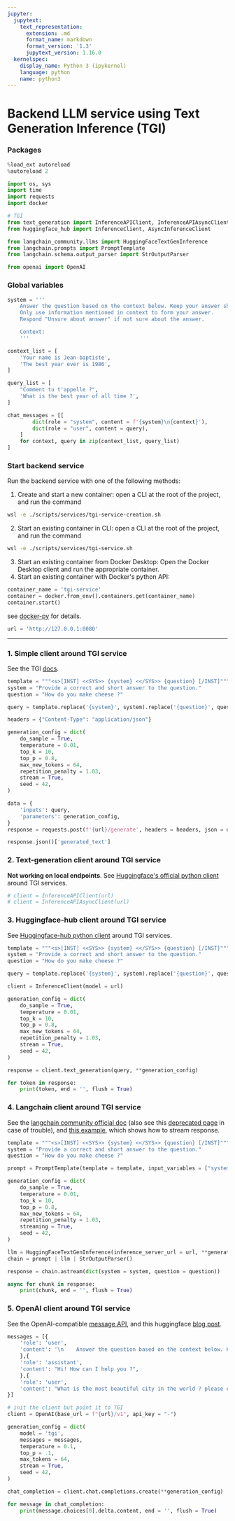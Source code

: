 ```yaml
---
jupyter:
  jupytext:
    text_representation:
      extension: .md
      format_name: markdown
      format_version: '1.3'
      jupytext_version: 1.16.0
  kernelspec:
    display_name: Python 3 (ipykernel)
    language: python
    name: python3
---
```


# Backend LLM service using Text Generation Inference (TGI)

### Packages

```python
%load_ext autoreload
%autoreload 2
```

```python
import os, sys
import time
import requests
import docker

# TGI
from text_generation import InferenceAPIClient, InferenceAPIAsyncClient
from huggingface_hub import InferenceClient, AsyncInferenceClient

from langchain_community.llms import HuggingFaceTextGenInference
from langchain.prompts import PromptTemplate
from langchain.schema.output_parser import StrOutputParser

from openai import OpenAI
```

### Global variables

```python
system = '''
    Answer the question based on the context below. Keep your answer short. 
    Only use information mentioned in context to form your answer.
    Respond "Unsure about answer" if not sure about the answer.

    Context:
    '''

context_list = [
    'Your name is Jean-baptiste',
    'The best year ever is 1986',
]

query_list = [
    "Comment tu t'appelle ?",
    'What is the best year of all time ?',
]

chat_messages = [[
        dict(role = "system", content = f'{system}\n{context}'),
        dict(role = "user", content = query),
    ]
    for context, query in zip(context_list, query_list)
]
```

### Start backend service

<!-- #region -->
Run the backend service with one of the following methods:

1. Create and start a new container: open a CLI at the root of the project, and run the command
```bash
wsl -e ./scripts/services/tgi-service-creation.sh
```
2. Start an existing container in CLI: open a CLI at the root of the project, and run the command
```bash
wsl -e ./scripts/services/tgi-service.sh
```
3. Start an existing container from Docker Desktop: Open the Docker Desktop client and run the appropriate container.
4. Start an existing container with Docker's python API:
```python
container_name = 'tgi-service'
container = docker.from_env().containers.get(container_name)
container.start()
```
see [docker-py](https://docker-py.readthedocs.io/en/stable/containers.html) for details.
<!-- #endregion -->

```python
url = 'http://127.0.0.1:8080'
```

***


### 1. Simple client around TGI service

See the TGI [docs](https://huggingface.co/docs/text-generation-inference/quicktour).

```python
template = """<s>[INST] <<SYS>> {system} <</SYS>> {question} [/INST]"""
system = "Provide a correct and short answer to the question."
question = "How do you make cheese ?"

query = template.replace('{system}', system).replace('{question}', question)
```

```python
headers = {"Content-Type": "application/json"}

generation_config = dict(
    do_sample = True,
    temperature = 0.01,
    top_k = 10,
    top_p = 0.8,
    max_new_tokens = 64,
    repetition_penalty = 1.03,
    stream = True,
    seed = 42,
)

data = {
    'inputs': query,
    'parameters': generation_config,
}
response = requests.post(f'{url}/generate', headers = headers, json = data)
```

```python
response.json()['generated_text']
```

### 2. Text-generation client around TGI service

**Not working on local endpoints**. See [Huggingface's official python client](https://github.com/huggingface/text-generation-inference/tree/main/clients/python) around TGI services.

```python
# client = InferenceAPIClient(url)
# client = InferenceAPIAsyncClient(url)
```

### 3. Huggingface-hub client around TGI service

See [Huggingface-hub python client](https://huggingface.co/docs/text-generation-inference/basic_tutorials/consuming_tgi) around TGI services.

```python
template = """<s>[INST] <<SYS>> {system} <</SYS>> {question} [/INST]"""
system = "Provide a correct and short answer to the question."
question = "How do you make cheese ?"

query = template.replace('{system}', system).replace('{question}', question)
```

```python
client = InferenceClient(model = url)
```

```python
generation_config = dict(
    do_sample = True,
    temperature = 0.01,
    top_k = 10,
    top_p = 0.8,
    max_new_tokens = 64,
    repetition_penalty = 1.03,
    stream = True,
    seed = 42,
)

response = client.text_generation(query, **generation_config)
```

```python
for token in response:
    print(token, end = '', flush = True)
```

### 4. Langchain client around TGI service

See the [langchain community official doc](https://python.langchain.com/docs/integrations/llms/huggingface_endpoint) (also see this [deprecated page](https://api.python.langchain.com/en/latest/llms/langchain_community.llms.huggingface_text_gen_inference.HuggingFaceTextGenInference.html#langchain-community-llms-huggingface-text-gen-inference-huggingfacetextgeninference) in case of trouble), and [this example](https://python.langchain.com/docs/expression_language/streaming#chains), which shows how to stream response.

```python
template = """<s>[INST] <<SYS>> {system} <</SYS>> {question} [/INST]"""
system = "Provide a correct and short answer to the question."
question = "How do you make cheese ?"

prompt = PromptTemplate(template = template, input_variables = ["system", "question"])
```

```python
generation_config = dict(
    do_sample = True,
    temperature = 0.01,
    top_k = 10,
    top_p = 0.8,
    max_new_tokens = 64,
    repetition_penalty = 1.03,
    streaming = True,
    seed = 42,
)

llm = HuggingFaceTextGenInference(inference_server_url = url, **generation_config)
chain = prompt | llm | StrOutputParser()
```

```python
response = chain.astream(dict(system = system, question = question))

async for chunk in response:
    print(chunk, end = '', flush = True)
```

### 5. OpenAI client around TGI service

See the OpenAI-compatible [message API](https://huggingface.co/docs/text-generation-inference/messages_api), and this huggingface [blog post](https://huggingface.co/blog/tgi-messages-api).

```python
messages = [{
    'role': 'user',
    'content': '\n    Answer the question based on the context below. Keep your answer short. \n    Only use information mentioned in context to form your answer.\n    Respond "Unsure about answer" if not sure about the answer.\n\n    Context:\n    \nYour name is Jean-baptiste',
    },{
    'role': 'assistant', 
    'content': "Hi! How can I help you ?",
    },{
    'role': 'user', 
    'content': "What is the most beautiful city in the world ? please elaborate on your answer. Do not share your name.",
}]
```

```python
# init the client but point it to TGI
client = OpenAI(base_url = f"{url}/v1", api_key = "-")
```

```python
generation_config = dict(
    model = 'tgi',
    messages = messages,
    temperature = 0.1,
    top_p = .1,
    max_tokens = 64,
    stream = True,
    seed = 42,
)

chat_completion = client.chat.completions.create(**generation_config)
```

```python
for message in chat_completion:
    print(message.choices[0].delta.content, end = '', flush = True)
```

```python

```
